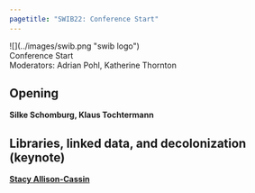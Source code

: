 ```yaml
---
pagetitle: "SWIB22: Conference Start"
---
```



<div id="top">
<div class="column left">![](../images/swib.png "swib logo")</div>
<div class="column middle">Conference Start</div>
<div class="column right"></div>
</div>

<div id="prog">
<div>Moderators: Adrian Pohl, Katherine Thornton</div>

    



## Opening

<b>Silke Schomburg, Klaus Tochtermann</b>



## Libraries, linked data, and decolonization (keynote)

<b><u>Stacy Allison-Cassin</u></b>



</div>


